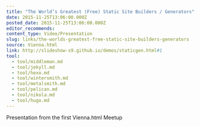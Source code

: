 ```yaml
---
title: "The World’s Greatest (Free) Static Site Builders / Generators"
date: 2015-11-25T13:06:00.000Z
posted_date: 2015-11-25T13:06:00.000Z
editor_recommends:
content_type: Video/Presentation
slug: links/the-worlds-greatest-free-static-site-builders-generators
source: Vienna.html
link: http://slideshow-s9.github.io/demos/staticgen.html#1
tool:
  - tool/middleman.md
  - tool/jekyll.md
  - tool/hexo.md
  - tool/wintersmith.md
  - tool/metalsmith.md
  - tool/pelican.md
  - tool/nikola.md
  - tool/hugo.md
---
```

Presentation from the first Vienna.html Meetup



